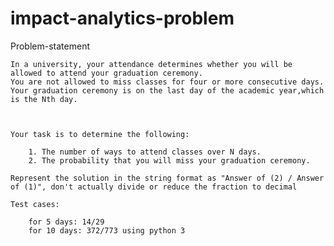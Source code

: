 # impact-analytics-problem
Problem-statement

    In a university, your attendance determines whether you will be allowed to attend your graduation ceremony.
    You are not allowed to miss classes for four or more consecutive days.
    Your graduation ceremony is on the last day of the academic year,which is the Nth day.



    Your task is to determine the following:

        1. The number of ways to attend classes over N days.
        2. The probability that you will miss your graduation ceremony.

    Represent the solution in the string format as "Answer of (2) / Answer
    of (1)", don't actually divide or reduce the fraction to decimal

    Test cases:

        for 5 days: 14/29
        for 10 days: 372/773 using python 3
